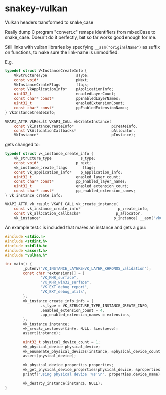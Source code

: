 # snakey-vulkan
Vulkan headers transformed to snake_case

Really dump C program "convert.c" remaps identifiers from mixedCase to snake_case. Doesn't do it perfectly, but so far works good enough for me.

Still links with vulkan libraries by specifying `__asm("originalName")` as suffix on functions, to make sure the link-name is unmodified.

E.g.

```c
typedef struct VkInstanceCreateInfo {
    VkStructureType             sType;
    const void*                 pNext;
    VkInstanceCreateFlags       flags;
    const VkApplicationInfo*    pApplicationInfo;
    uint32_t                    enabledLayerCount;
    const char* const*          ppEnabledLayerNames;
    uint32_t                    enabledExtensionCount;
    const char* const*          ppEnabledExtensionNames;
} VkInstanceCreateInfo;

VKAPI_ATTR VkResult VKAPI_CALL vkCreateInstance(
    const VkInstanceCreateInfo*                 pCreateInfo,
    const VkAllocationCallbacks*                pAllocator,
    VkInstance*                                 pInstance);
```

gets changed to:

```c
typedef struct vk_instance_create_info {
    vk_structure_type             s_type;
    const void*                 p_next;
    vk_instance_create_flags       flags;
    const vk_application_info*    p_application_info;
    uint32_t                    enabled_layer_count;
    const char* const*          pp_enabled_layer_names;
    uint32_t                    enabled_extension_count;
    const char* const*          pp_enabled_extension_names;
} vk_instance_create_info;

VKAPI_ATTR vk_result VKAPI_CALL vk_create_instance(
    const vk_instance_create_info*                 p_create_info,
    const vk_allocation_callbacks*                p_allocator,
    vk_instance*                                 p_instance) __asm("vkCreateInstance");
```

An example test.c is included that makes an instance and gets a gpu:

```c
#include <stdio.h>
#include <stdint.h>
#include <stdlib.h>
#include <assert.h>
#include "vulkan.h"

int main() {
        _putenv("VK_INSTANCE_LAYERS=VK_LAYER_KHRONOS_validation");
        const char *extensions[] = {
                "VK_KHR_surface",
                "VK_KHR_win32_surface",
                "VK_EXT_debug_report",
                "VK_EXT_debug_utils",
        };
        vk_instance_create_info info = {
                .s_type = VK_STRUCTURE_TYPE_INSTANCE_CREATE_INFO,
                .enabled_extension_count = 4,
                .pp_enabled_extension_names = extensions,
        };
        vk_instance instance;
        vk_create_instance(&info, NULL, &instance);
        assert(instance);

        uint32_t physical_device_count = 1;
        vk_physical_device physical_device;
        vk_enumerate_physical_devices(instance, &physical_device_count, &physical_device);
        assert(physical_device);

        vk_physical_device_properties properties;
        vk_get_physical_device_properties(physical_device, &properties);
        printf("Using physical device '%s'\n", properties.device_name);

        vk_destroy_instance(instance, NULL);
}
```
